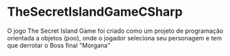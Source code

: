 # TheSecretIslandGameCSharp
O jogo The Secret Island Game foi criado como um projeto de programação orientada a objetos (poo), onde o jogador seleciona seu personagem e tem que derrotar o Boss final "Morgana"
